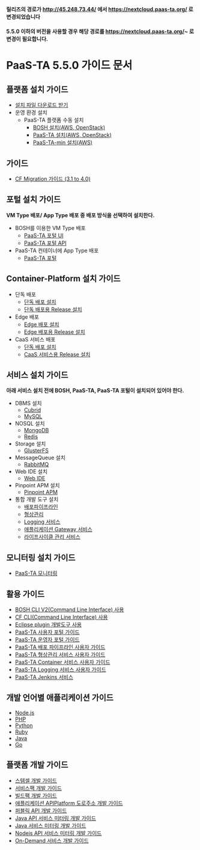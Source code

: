 #### 릴리즈의 경로가 http://45.248.73.44/ 에서 https://nextcloud.paas-ta.org/ 로 변경되었습니다  
#### 5.5.0 이하의 버전을 사용할 경우 해당 경로를 https://nextcloud.paas-ta.org/~ 로 변경이 필요합니다.  


# PaaS-TA 5.5.0 가이드 문서


## 플랫폼 설치 가이드
- [설치 파일 다운로드 받기](https://paas-ta.kr/download/preVersion)
- 운영 환경 설치
  - PaaS-TA 플랫폼 수동 설치
    - [BOSH 설치(AWS, OpenStack)](./install-guide/bosh/PAAS-TA_BOSH2_INSTALL_GUIDE_V5.0.md)
    - [PaaS-TA 설치(AWS, OpenStack)](./install-guide/paasta/PAAS-TA_CORE_INSTALL_GUIDE_V5.0.md)
    - [PaaS-TA-min 설치(AWS)](./install-guide/paasta/PAAS-TA_MIN_INSTALL_GUIDE.md)

##  가이드
- [CF Migration 가이드 (3.1 to 4.0)](etc/migration/PaaS_TA_4.0_migration.md)
  
## 포털 설치 가이드
**VM Type 배포/ App Type 배포 중 배포 방식을 선택하여 설치한다.**
- BOSH를 이용한 VM Type 배포
  - [PaaS-TA 포털 UI](./install-guide/portal/PAAS-TA_PORTAL_UI_SERVICE_INSTALL_GUIDE_V1.0.md)
  - [PaaS-TA 포털 API](./install-guide/portal/PAAS-TA_PORTAL_API_SERVICE_INSTALL_GUIDE_V1.0.md)
- PaaS-TA 컨테이너에 App Type 배포
  - [PaaS-TA 포털](./install-guide/portal/PAAS-TA_PORTAL_SERVICE_APP_TYPE_INSTALL_GUIDE_V1.0.md)

## Container-Platform 설치 가이드
- 단독 배포
  - [단독 배포 설치](install-guide/container-platform-standalone/paas-ta-container-platform-standalone-deployment-guide-v1.0.md)
  - [단독 배포용 Release 설치](./install-guide/container-platform-bosh/paas-ta-container-platform-bosh-deployment-spray-guide-v1.0.md)
- Edge 배포
  - [Edge 배포 설치](./install-guide/container-platform-edge/paas-ta-container-platform-edge-deployment-guide-v1.0.md)
  - [Edge 배포용 Release 설치](./install-guide/container-platform-bosh/paas-ta-container-platform-bosh-deployment-edge-guide-v1.0.md)
- CaaS 서비스 배포
  - [단독 배포 설치](./install-guide/container-platform-standalone/paas-ta-container-platform-standalone-deployment-guide-1-v1.0.md)
  - [CaaS 서비스용 Release 설치](./install-guide/container-platform-bosh/paas-ta-container-platform-bosh-deployment-caas-guide-v1.0.md)



## 서비스 설치 가이드
**아래 서비스 설치 전에 BOSH, PaaS-TA, PaaS-TA 포털이 설치되어 있어야 한다.**

- DBMS 설치
  - [Cubrid](./service-guide/dbms/PAAS-TA_CUBRID_SERVICE_INSTALL_GUIDE_V1.0.md)
  - [MySQL](./service-guide/dbms/PAAS-TA_MYSQL_SERVICE_INSTALL_GUIDE_V1.0.md)
- NOSQL 설치
  - [MongoDB](./service-guide/nosql/PAAS-TA_MONGODB_SERVICE_INSTALL_GUIDE_V1.0.md)
  - [Redis](./service-guide/nosql/PAAS-TA_ON_DEMAND_REDIS_SERVICE_INSTALL_GUIDE_V1.0.md)
- Storage 설치
  - [GlusterFS](./service-guide/storage/PAAS-TA_GLUSTERFS_SERVICE_INSTALL_GUIDE_V1.0.md)
- MessageQueue 설치
  - [RabbitMQ](./service-guide/messagequeue/PAAS-TA_RABBITMQ_SERVICE_INSTALL_GUIDE_V1.0.md)
- Web IDE 설치
  - [Web IDE](./service-guide/webide/PAAS-TA_WEB_IDE_INSTALL_GUIDE_V1.0.md)
- Pinpoint APM 설치
  - [Pinpoint APM](./service-guide/etc/PAAS-TA_PINPOINT_SERVICE_INSTALL_GUIDE_V1.0.md)  
- 통합 개발 도구 설치
  - [배포파이프라인](./service-guide/tools/PAAS-TA_DELIVERY_PIPELINE_SERVICE_INSTALL_GUIDE_V1.0.md)
  - [형상관리](./service-guide/tools/PAAS-TA_SOURCE_CONTROL_SERVICE_INSTALL_GUIDE_V1.0.md)
  - [Logging 서비스](./service-guide/tools/PAAS-TA_LOGGING_SERVICE_INSTALL_GUIDE_V1.0.md)
  - [애플리케이션 Gateway 서비스](./service-guide/tools/PAAS-TA_APPLICATION_GATEWAY_SERVICE_INSTALL_GUIDE_V1.0.md)
  - [라이프사이클 관리 서비스](./service-guide/tools/PAAS-TA_LIFECYCLE_MANAGEMENT_SERVICE_INSTALL_GUIDE_V1.0.md)

## 모니터링 설치 가이드
- [PaaS-TA 모니터링](./service-guide/monitoring/PAAS-TA_MONITORING_INSTALL_GUIDE_V5.0.md)

## 활용 가이드
- [BOSH CLI V2(Command Line Interface) 사용](./etc/Use-Guide/PaaS-TA_BOSH_CLI_V2_사용자_가이드v1.0.md)
- [CF CLI(Command Line Interface) 사용](./etc/Use-Guide/OpenPaas%20CLi%20가이드.md)
- [Eclipse plugin 개발도구 사용](./etc/openpaas-eclipse/Open%20PaaS%20개발환경%20사용%20가이드.md)
- [PaaS-TA 사용자 포털 가이드](./use-guide/portal/PAAS-TA_USER_PORTAL_USE_GUIDE_V1.1.md)
- [PaaS-TA 운영자 포털 가이드](./use-guide/portal/PAAS-TA_ADMIN_PORTAL_USE_GUIDE_V1.1.md)
- [PaaS-TA 배포 파이프라인 사용자 가이드](./use-guide/tools/PAAS-TA_DELIVERY_PIPELINE_SERVICE_USE_GUIDE_V1.0.md)
- [PaaS-TA 형상관리 서비스 사용자 가이드](./use-guide/tools/PAAS-TA_SOURCE_CONTROL_SERVICE_USE_GUIDE_V1.0.md)
- [PaaS-TA Container 서비스 사용자 가이드](./use-guide/tools/PAAS-TA_CONTAINER_SERVICE_USE_GUIDE_V2.0.md)
- [PaaS-TA Logging 서비스 사용자 가이드](./use-guide/tools/PAAS-TA_LOGGING_SERVICE_USE_GUIDE_V1.0.md)
- [PaaS-TA Jenkins 서비스](./use-guide/tools/PAAS-TA_JENKINS_SERVICE_USER_GUIDE.md)

## 개발 언어별 애플리케이션 가이드
- [Node.js](./etc/Sample-App-Guide/OpenPaaS_PaaSTA_Application_Nodejs_develope_guide.md)
- [PHP](./etc/Sample-App-Guide/OpenPaaS_PaaSTA_Application_PHP_develope_guide.md)
- [Python](./etc/Sample-App-Guide/OpenPaaS_PaaSTA_Application_Python_develope_guide.md)
- [Ruby](./etc/Sample-App-Guide/OpenPaaS_PaaSTA_Application_Ruby_develope_guide.md)
- [Java](./etc/Sample-App-Guide/OpenPaaS_PaaSTA_Application_Java_develope_guide.md)
- [Go](./etc/Sample-App-Guide/OpenPaaS_PaaSTA_Application_Go_develope_guide.md)

## 플랫폼 개발 가이드
- [스템셀 개발 가이드](etc/Development-Guide/OpenPaaS_PaaSTA_Build_Stemcell_guide.md)
- [서비스팩 개발 가이드](etc/Development-Guide/ServicePack_develope_guide.md)
- [빌드팩 개발 가이드](etc/Development-Guide/Buildpack_develope_guide.md)
- [애플리케이션 APIPlatform 도로주소 개발 가이드](etc/Development-Guide/Application_APIPlatform_dorojuso_devlope_guide.md)
- [퍼블릭 API 개발 가이드](etc/Development-Guide/PublicAPI_devlope_guide.md)
- [Java API 서비스 미터링 개발 가이드](/guide-5.5.0-semini/etc/Development-Guide/PaaS-TA_Java_API_서비스_미터링_개발_가이드.md)
- [Java 서비스 미터링 개발 가이드](/guide-5.5.0-semini/etc/Development-Guide/PaaS-TA_Java_서비스_미터링_개발_가이드.md)
- [Nodejs API 서비스 미터링 개발 가이드](/guide-5.5.0-semini/etc/Development-Guide/PaaS-TA_Node.js_API_미터링_개발_가이드.md)
- [On-Demand 서비스 개발 가이드](/guide-5.5.0-semini/etc/on-demand/ON_DEMAND_DEPLOYMENT_GUIDE.md)
